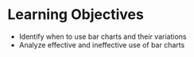 # Learning Objectives
-   Identify when to use bar charts and their variations  
-   Analyze effective and ineffective use of bar charts